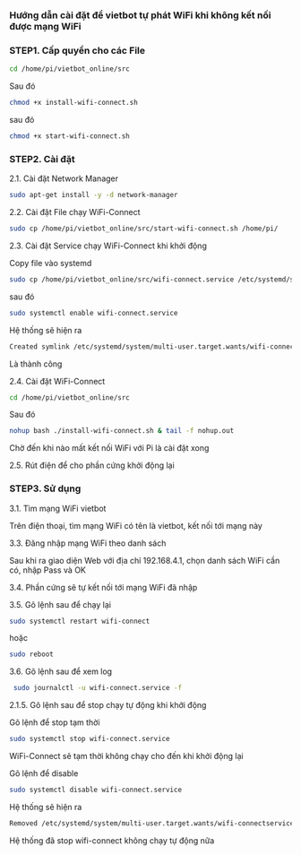 ### Hướng dẫn cài đặt để vietbot tự phát WiFi khi không kết nối được mạng WiFi

### STEP1. Cấp quyền cho các File

```sh
cd /home/pi/vietbot_online/src
```
Sau đó

```sh
chmod +x install-wifi-connect.sh
```
sau đó

```sh
chmod +x start-wifi-connect.sh

```

### STEP2.  Cài đặt 
2.1. Cài đặt Network Manager

```sh
sudo apt-get install -y -d network-manager
```
2.2. Cài đặt File chạy WiFi-Connect
```sh
sudo cp /home/pi/vietbot_online/src/start-wifi-connect.sh /home/pi/
```
2.3. Cài đặt Service chạy WiFi-Connect khi khởi động

Copy file vào systemd
```sh
sudo cp /home/pi/vietbot_online/src/wifi-connect.service /etc/systemd/system/wifi-connect.service
```
sau đó

```sh
sudo systemctl enable wifi-connect.service
```
Hệ thống sẽ hiện ra

```sh
Created symlink /etc/systemd/system/multi-user.target.wants/wifi-connect.service → /etc/systemd/system/wifi-connect.service.
```
Là thành công

2.4. Cài đặt WiFi-Connect

```sh
cd /home/pi/vietbot_online/src
```
Sau đó

```sh
nohup bash ./install-wifi-connect.sh & tail -f nohup.out
```
Chờ đến khi nào mất kết nối WiFi với Pi là cài đặt xong

2.5. Rút điện để cho phần cứng khởi động lại

### STEP3.  Sử dụng

3.1. Tìm mạng WiFi vietbot

Trên điện thoại, tìm mạng WiFi có tên là vietbot, kết nối tới mạng này

3.3. Đăng nhập mạng WiFi theo danh sách 

Sau khi ra giao diện Web với địa chỉ 192.168.4.1, chọn danh sách WiFi cần có, nhập Pass và OK

3.4. Phần cứng sẽ tự kết nối tới mạng WiFi đã nhập

3.5. Gõ lệnh sau để chạy lại 

```sh
sudo systemctl restart wifi-connect
```
hoặc
```sh
sudo reboot
```
3.6. Gõ lệnh sau để xem log
```sh
 sudo journalctl -u wifi-connect.service -f
```
2.1.5. Gõ lệnh sau để stop chạy tự động khi khởi động

Gõ lệnh để stop tạm thời

```sh
sudo systemctl stop wifi-connect.service
```
WiFi-Connect sẽ tạm thời không chạy cho đến khi khởi động lại

Gõ lệnh để disable

```sh
sudo systemctl disable wifi-connect.service
```

Hệ thống sẽ hiện ra
```sh
Removed /etc/systemd/system/multi-user.target.wants/wifi-connectservice
```
Hệ thống đã stop wifi-connect không chạy tự động nữa
